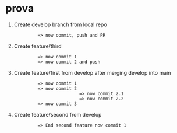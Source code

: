 # prova

1. Create develop branch from local repo 

                => now commit, push and PR 

4. Create feature/third 

                => now commit 1 
                => now commit 2 and push 


2. Create feature/first from develop after merging develop into main 

                => now commit 1 
                => now commit 2
                                => now commit 2.1 
                                => now commit 2.2
                => now commit 3

3. Create feature/second from develop

                => End second feature now commit 1
